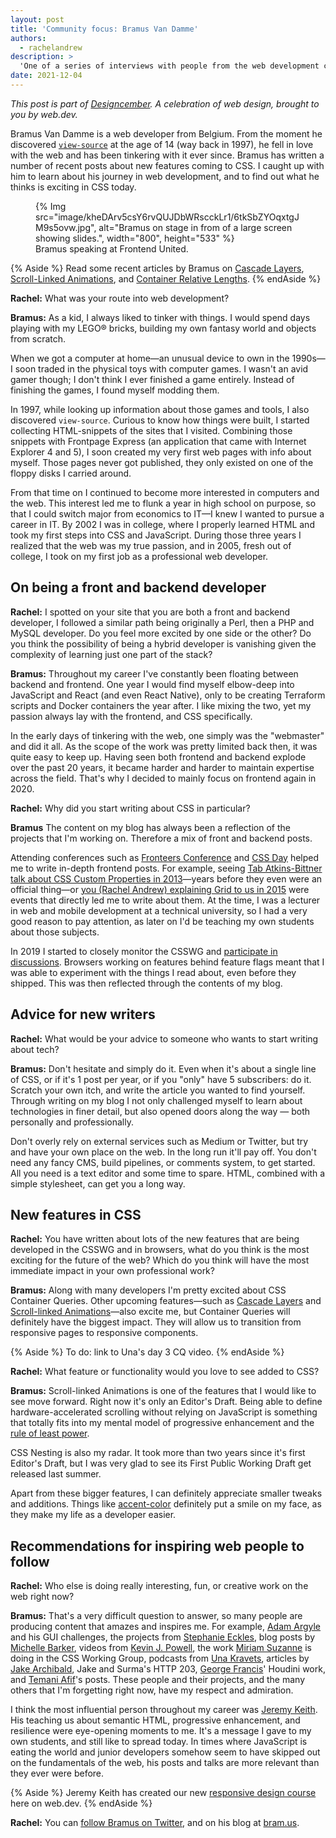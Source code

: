 ```yaml
---
layout: post
title: 'Community focus: Bramus Van Damme'
authors: 
  - rachelandrew
description: >
  'One of a series of interviews with people from the web development community who are doing interesting things with CSS. This time I speak to prolific writer Bramus Van Damme.'
date: 2021-12-04
---
```


_This post is part of [Designcember](https://designcember.com/). A celebration of web design, brought to you by web.dev._

Bramus Van Damme is a web developer from Belgium. From the moment he discovered [`view-source`](https://www.bram.us/#view-source) at the age of 14 (way back in 1997), he fell in love with the web and has been tinkering with it ever since. Bramus has written a number of recent posts about new features coming to CSS. I caught up with him to learn about his journey in web development, and to find out what he thinks is exciting in CSS today.

<figure>
{% Img src="image/kheDArv5csY6rvQUJDbWRscckLr1/6tkSbZYOqxtgJM9s5ovw.jpg", alt="Bramus on stage in from of a large screen showing slides.", width="800", height="533" %}
    <figcaption>Bramus speaking at Frontend United.</figcaption>
</figure>

{% Aside %}
Read some recent articles by Bramus on [Cascade Layers](https://www.bram.us/2021/09/15/the-future-of-css-cascade-layers-css-at-layer/), 
[Scroll-Linked Animations](https://css-tricks.com/scroll-linked-animations-with-the-web-animations-api-waapi-and-scrolltimeline/), 
and [Container Relative Lengths](https://www.bram.us/2021/09/21/css-container-queries-container-relative-lengths/).
{% endAside %}

**Rachel:** What was your route into web development?

**Bramus:** As a kid, I always liked to tinker with things. I would spend days playing with my LEGO® bricks, building my own fantasy world and objects from scratch.

When we got a computer at home—an unusual device to own in the 1990s—I soon traded in the physical toys with computer games. I wasn't an avid gamer though; I don't think I ever finished a game entirely. Instead of finishing the games, I found myself modding them. 

In 1997, while looking up information about those games and tools, I also discovered `view-source`. Curious to know how things were built, I started collecting HTML-snippets of the sites that I visited. Combining those snippets with Frontpage Express (an application that came with Internet Explorer 4 and 5), I soon created my very first web pages with info about myself. Those pages never got published, they only existed on one of the floppy disks I carried around.

From that time on I continued to become more interested in computers and the web. This interest led me to flunk a year in high school on purpose, so that I could switch major from economics to IT—I knew I wanted to pursue a career in IT. By 2002 I was in college, where I properly learned HTML and took my first steps into CSS and JavaScript. During those three years I realized that the web was my true passion, and in 2005, fresh out of college, I took on my first job as a professional web developer.

## On being a front and backend developer

**Rachel:** I spotted on your site that you are both a front and backend developer, I followed a similar path being originally a Perl, then a PHP and MySQL developer. Do you feel more excited by one side or the other? Do you think the possibility of being a hybrid developer is vanishing given the complexity of learning just one part of the stack?

**Bramus:** Throughout my career I've constantly been floating between backend and frontend. One year I would find myself elbow-deep into JavaScript and React (and even React Native), only to be creating Terraform scripts and Docker containers the year after. I like mixing the two, yet my passion always lay with the frontend, and CSS specifically.

In the early days of tinkering with the web, one simply was the "webmaster" and did it all. As the scope of the work was pretty limited back then, it was quite easy to keep up. Having seen both frontend and backend explode over the past 20 years, it became harder and harder to maintain expertise across the field. That's why I decided to mainly focus on frontend again in 2020.

**Rachel:** Why did you start writing about CSS in particular?

**Bramus** The content on my blog has always been a reflection of the projects that I'm working on. Therefore a mix of front and backend posts.

Attending conferences such as [Fronteers Conference](https://fronteers.nl/congres) and [CSS Day](https://cssday.nl/) helped me to write in-depth frontend posts. For example, seeing [Tab Atkins-Bittner talk about CSS Custom Properties in 2013](https://vimeo.com/69531455)—years before they even were an official thing—or [you (Rachel Andrew) explaining Grid to us in 2015](https://rachelandrew.co.uk/archives/2015/07/17/css-grid-layout-at-css-day/) were events that directly led me to write about them. At the time, I was a lecturer in web and mobile development at a technical university, so I had a very good reason to pay attention, as later on I'd be teaching my own students about those subjects.

In 2019 I started to closely monitor the CSSWG and [participate in discussions](https://github.com/w3c/csswg-drafts/issues). Browsers working on features behind feature flags meant that I was able to experiment with the things I read about, even before they shipped. This was then reflected through the contents of my blog.

## Advice for new writers

**Rachel:** What would be your advice to someone who wants to start writing about tech?

**Bramus:** Don't hesitate and simply do it. Even when it's about a single line of CSS, or if it's 1 post per year, or if you "only" have 5 subscribers: do it. Scratch your own itch, and write the article you wanted to find yourself. Through writing on my blog I not only challenged myself to learn about technologies in finer detail, but also opened doors along the way — both personally and professionally.

Don't overly rely on external services such as Medium or Twitter, but try and have your own place on the web. In the long run it'll pay off. You don't need any fancy CMS, build pipelines, or comments system, to get started. All you need is a text editor and some time to spare. HTML, combined with a simple stylesheet, can get you a long way.

## New features in CSS

**Rachel:** You have written about lots of the new features that are being developed in the CSSWG and in browsers, what do you think is the most exciting for the future of the web? Which do you think will have the most immediate impact in your own professional work?

**Bramus:** Along with many developers I'm pretty excited about CSS Container Queries. Other upcoming features—such as [Cascade Layers](https://www.bram.us/2021/09/15/the-future-of-css-cascade-layers-css-at-layer/) and [Scroll-linked Animations](https://www.bram.us/2021/02/23/the-future-of-css-scroll-linked-animations-part-1/)—also excite me, but Container Queries will definitely have the biggest impact. They will allow us to transition from responsive pages to responsive components.

{% Aside %}
To do: link to Una's day 3 CQ video.
{% endAside %}

**Rachel:** What feature or functionality would you love to see added to CSS?

**Bramus:** Scroll-linked Animations is one of the features that I would like to see move forward. Right now it's only an Editor's Draft. Being able to define hardware-accelerated scrolling without relying on JavaScript is something that totally fits into my mental model of progressive enhancement and the [rule of least power](https://en.wikipedia.org/wiki/Rule_of_least_power).

CSS Nesting is also my radar. It took more than two years since it's first Editor's Draft, but I was very glad to see its First Public Working Draft get released last summer.

Apart from these bigger features, I can definitely appreciate smaller tweaks and additions. Things like [accent-color](/accent-color/) definitely put a smile on my face, as they make my life as a developer easier.

## Recommendations for inspiring web people to follow

**Rachel:** Who else is doing really interesting, fun, or creative work on the web right now?

**Bramus:** That's a very difficult question to answer, so many people are producing content that amazes and inspires me. For example, [Adam Argyle](https://twitter.com/argyleink) and his GUI challenges, the projects from [Stephanie Eckles](https://twitter.com/5t3ph), blog posts by [Michelle Barker](https://twitter.com/michebarks), videos from [Kevin J. Powell](https://twitter.com/KevinJPowell), the work [Miriam Suzanne](https://twitter.com/TerribleMia) is doing in the CSS Working Group, podcasts from [Una Kravets](https://twitter.com/Una), articles by [Jake Archibald](https://twitter.com/jaffathecake), Jake and Surma's HTTP 203, [George Francis](https://twitter.com/georgedoescode)' Houdini work, and [Temani Afif](https://twitter.com/ChallengesCss)'s posts. These people and their projects, and the many others that I'm forgetting right now, have my respect and admiration.

I think the most influential person throughout my career was [Jeremy Keith](https://adactio.com/). His teaching us about semantic HTML, progressive enhancement, and resilience were eye-opening moments to me. It's a message I gave to my own students, and still like to spread today. In times where JavaScript is eating the world and junior developers somehow seem to have skipped out on the fundamentals of the web, his posts and talks are more relevant than they ever were before.

{% Aside %}
Jeremy Keith has created our new [responsive design course](/learn/design/) here on web.dev.
{% endAside %}

**Rachel:** You can [follow Bramus on Twitter](​​https://twitter.com/bramus), and on his blog at [bram.us](https://www.bram.us/).
